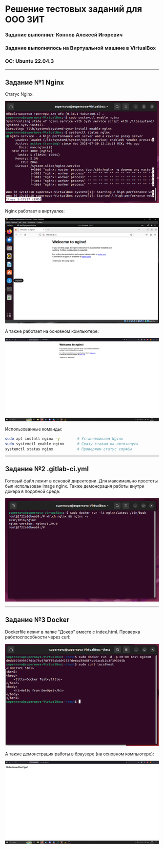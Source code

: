 # Решение тестовых заданий для ООО ЗИТ


### Задание выполнил: Коннов Алексей Игоревич
### Задание выполнялось на Виртуальной машине в VirtualBox
### ОС: Ubuntu 22.04.3

---

## Задание №1 Nginx

Статус Nginx:

![Статус nginx](/Скриншоты/Задание_1_Nginx/Статус.PNG)

Nginx работает в виртуалке:

![NginxVirtual](/Скриншоты/Задание_1_Nginx/ВнутриВиртуалки.PNG)

А также работает на основном компьютере:

![NginxReall](/Скриншоты/Задание_1_Nginx/НаОсновномКомпьютере.PNG)

Использованные команды:
```bash
sudo apt install nginx -y        # Устанавливаем Nginx
sudo systemctl enable nginx      # Сразу ставим на автозапуск
systemctl status nginx           # Проверяем статус службы
```

---

## Задание №2 .gitlab-ci.yml

Готовый файл лежит в основой директории. Для максимально простоты был использован image nginx. Также демонсрация работы внутри докера в подобной среде:

![inDocker](/Скриншоты/Задание_2_gitlab/РаботаВдокере.PNG)

---

## Задание №3 Docker

Dockerfile лежит в папке "Докер" вместе с index.html. Проверка работоспособности через curl:

![curl](/Скриншоты/Задание_3_Docker/ЧерезКюрл.PNG)

А также демонстрация работы в браузере (на основном компьютере):

![curl](/Скриншоты/Задание_3_Docker/ЧерезБраузер.PNG)
